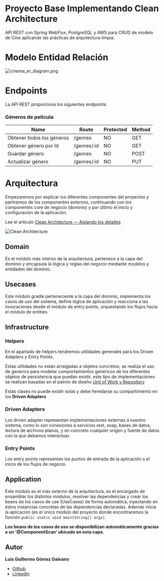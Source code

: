 # Proyecto Base Implementando Clean Architecture

API REST con Spring WebFlux, PostgreSQL y AWS para CRUD de modelo de Cine aplicando las prácticas de arquitectura
limpia.

# Modelo Entidad Relación

![cinema_er_diagram.png](https://raw.githubusercontent.com/luisgomez29/cinema-clean-architecture/main/ms_cinema/deployment/db/cinema_er_diagram.png)

# Endpoints

La API REST proporciona los siguientes endpoints:

### Géneros de película

| Name                      | Route       | Protected | Method |
|---------------------------|-------------|-----------|--------|
| Obtener todos los géneros | /genres     | NO        | GET    |
| Obtener género por Id     | /genres/:id | NO        | GET    |
| Guardar género            | /genres     | NO        | POST   |
| Actualizar género         | /genres/:id | NO        | PUT    |

# Arquitectura

Empezaremos por explicar los diferentes componentes del proyectos y partiremos de los componentes externos, continuando
con los componentes core de negocio (dominio) y por último el inicio y configuración de la aplicación.

Lee el
artículo [Clean Architecture — Aislando los detalles](https://medium.com/bancolombia-tech/clean-architecture-aislando-los-detalles-4f9530f35d7a)

![Clean Architecture](https://miro.medium.com/max/1400/1*ZdlHz8B0-qu9Y-QO3AXR_w.png)

## Domain

Es el módulo más interno de la arquitectura, pertenece a la capa del dominio y encapsula la lógica y reglas del negocio
mediante modelos y entidades del dominio.

## Usecases

Este módulo gradle perteneciente a la capa del dominio, implementa los casos de uso del sistema, define lógica de
aplicación y reacciona a las invocaciones desde el módulo de entry points, orquestando los flujos hacia el módulo de
entities.

## Infrastructure

### Helpers

En el apartado de helpers tendremos utilidades generales para los Driven Adapters y Entry Points.

Estas utilidades no están arraigadas a objetos concretos, se realiza el uso de generics para modelar comportamientos
genéricos de los diferentes objetos de persistencia que puedan existir, este tipo de implementaciones se realizan
basadas en el patrón de
diseño [Unit of Work y Repository](https://medium.com/@krzychukosobudzki/repository-design-pattern-bc490b256006)

Estas clases no puede existir solas y debe heredarse su compartimiento en los **Driven Adapters**

### Driven Adapters

Los driven adapter representan implementaciones externas a nuestro sistema, como lo son conexiones a servicios rest,
soap, bases de datos, lectura de archivos planos, y en concreto cualquier origen y fuente de datos con la que debamos
interactuar.

### Entry Points

Los entry points representan los puntos de entrada de la aplicación o el inicio de los flujos de negocio.

## Application

Este módulo es el más externo de la arquitectura, es el encargado de ensamblar los distintos módulos, resolver las
dependencias y crear los beans de los casos de use (UseCases) de forma automática, inyectando en éstos instancias
concretas de las dependencias declaradas. Además inicia la aplicación (es el único módulo del proyecto donde
encontraremos la función `public static void main(String[] args)`.

**Los beans de los casos de uso se disponibilizan automáticamente gracias a un '@ComponentScan' ubicado en esta capa.**

## Autor

**Luis Guillermo Gómez Galeano**

- [Github](https://github.com/luisgomez29)
- [LinkedIn](http://www.linkedin.com/in/luis-guillermo-gomez-galeano)